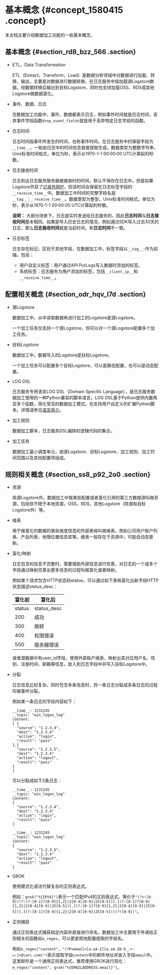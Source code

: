 # 基本概念 {#concept_1580415 .concept}

本文档主要介绍数据加工功能的一些基本概念。

## 基本概念 {#section_rd8_bzz_566 .section}

-   ETL，Data Transformation

    ETL（Extract，Transform，Load）是数据分析领域中对数据进行加载、转换、输出，主要是对数据进行数据转换。在日志服务中指加载源Logstore数据，经数据转换后输出到目标Logstore，同时也支持加载OSS、RDS或其他Logstore做数据富化。

-   事件、数据、日志

    在数据加工功能中，事件、数据都表示日志，例如事件时间就是日志时间，丢弃事件字段函数`drop_event_fields`就是用于丢弃特定日志字段的函数。

-   日志时间

    日志时间指事件所发生的时间，也称事件时间。在日志服务中的保留字段为`__time__`，一般由日志中的时间信息直接提取生成。数据类型为整数字符串，Unix标准时间格式，单位为秒，表示从1970-1-1 00:00:00 UTC计算起的秒数。

-   日志接收时间

    日志到达日志服务服务器被接收时的时间，默认不保存在日志中，但是如果Logstore开启了[记录外网IP](../../../../cn.zh-CN/准备工作/操作Logstore.md#)，则该时间会保留在日志标签字段的`__receive_time__`中。数据加工中时间的完整字段名是`__tag__:__receive_time__`。数据类型为整型，Unix标准时间格式。单位为秒，表示从1970-1-1 00:00:00 UTC计算起的秒数。

    **说明：** 大部分场景下，日志是实时发送给日志服务的，因此**日志时间**与**日志接收时间**基本相同。如果是导入历史日志的情况，例如通过SDK导入过去30天的日志，那么**日志接收时间**就是当前时间，和**日志时间**不一致。

-   日志标签

    日志存在标记，区别于其他字段，在数据加工中，标签字段以`__tag__:`作为前缀。包括：

    -   用户自定义标签：用户通过API PutLogs写入数据时添加的标签。
    -   系统标签：日志服务为用户添加的标签，包括`__client_ip__`和`__receive_time__`。

## 配置相关概念 {#section_odr_hqv_l7d .section}

-   源Logstore

    数据加工中，从中读取数据再进行加工的Logstore是源Logstore。

    一个加工任务仅支持一个源Logstore，但可以对一个源Logstore配置多个加工任务。

-   目标Logstore

    数据加工中，数据写入的Logstore是目标Logstore。

    一个加工任务可以配置多个目标Logstore，可以是静态配置，也可以是动态配置。

-   LOG DSL

    日志服务专用语言LOG DSL（Domain Specific Language），是日志服务数据加工使用的一种Python兼容的脚本语言。LOG DSL基于Python提供内置两百多个函数，简化常见的数据加工模式。也支持用户自定义的扩展Python脚本。详情请参见[语言简介](../../../../cn.zh-CN/数据加工/数据加工语法/语言简介.md#)。

-   加工规则

    数据加工脚本，日志服务DSL编排的逻辑代码的集合。

-   加工任务

    数据加工最小调度单元，由源Logstore、目标Logstore、加工规则、加工时间范围以及其他配置项组成。


## 规则相关概念 {#section_ss8_p92_2o0 .section}

-   资源

    除源Logstore外，数据加工中做某些配置或者富化引用的第三方数据源叫做资源，包括但不限于本地资源，OSS，RDS，其他Logstore（除源和目标Logstore外）等。

-   维表

    用于做富化的数据的某些维度信息的外部表格叫做维表。例如公司用户账户列表、产品列表、地理位置信息库等。维表一般存在于资源中，可能会动态更新。

-   富化/映射

    日志包含的信息不完整时，需要借助外部信息进行完善，对日志的一个或多个字段通过映射完善出更多信息的过程叫做富化或者映射。

    例如某个请求包含HTTP状态码status，可以通过如下表格富化出新字段HTTP状态描述status\_desc：

    |富化前|富化后|
    |---|---|
    |status|status\_desc|
    |200|成功|
    |300|跳转|
    |400|权限错误|
    |500|服务器错误|

    或者源数据中有user\_id字段，使用外部账户维表，映射出其对应用户名、性别、注册时间、邮箱等信息，放入到日志字段中并写入目标Logstore中。

-   分裂

    日志信息比较复杂，同时包含多条信息时，将一条日志分裂成多条日志的过程叫做事件分裂。

    例如某一条日志的字段内容如下：

    ``` {#codeblock_szp_bhv_rdr}
    __time__: 1231245
    __topic: "win_logon_log"
    content: 
    [ {
      "source": "1.2.3.4",
      "dest": "1.2.3.4"
      "action": "login",
      "result": "pass"
    },{
      "source": "1.2.3.5",
      "dest": "1.2.3.4"
      "action": "logout",
      "result": "pass"
    }
    ]
    ```

    可以分裂成如下2条日志：

    ``` {#codeblock_m71_rsi_byh}
    __time__: 1231245
    __topic: "win_logon_log"
    content: 
    {
      "source": "1.2.3.4",
      "dest": "1.2.3.4"
      "action": "login",
      "result": "pass"
    }
    ```

    ``` {#codeblock_b5n_80t_hyc}
    __time__: 1231245
    __topic: "win_logon_log"
    content: 
    {
      "source": "1.2.3.5",
      "dest": "1.2.3.4"
      "action": "logout",
      "result": "pass"
    }
    ```

-   GROK

    使用模式化语法代替复杂的正则表达式。

    例如：`grok("%{IPV4}")`表示一个匹配IPv4的正则表达式，等价于`"(?<![0-9])(?:(?:[0-1]?[0-9]{1,2}|2[0-4][0-9]|25[0-5])[.](?:[0-1]?[0-9]{1,2}|2[0-4][0-9]|25[0-5])[.](?:[0-1]?[0-9]{1,2}|2[0-4][0-9]|25[0-5])[.](?:[0-1]?[0-9]{1,2}|2[0-4][0-9]|25[0-5]))(?![0-9])"`。

-   正则捕获

    通过正则表达式捕获指定内容并直接进行命名，数据加工中主要用于传递给正则相关的函数如`e_regex`，可以更直观地配置提取的字段名。

    例如`e_regex("content", "(?P<email>[a-zA-Z][a-zA-Z0-9_.+-=:]+@\w+\.com)")`表示提取字段`content`中的邮件地址并放入字段`email`中。这里邮件是一个通用正则表达式，推荐使用GROK进行简化：`e_regex("content", grok("%{EMAILADDRESS:email}")`。


